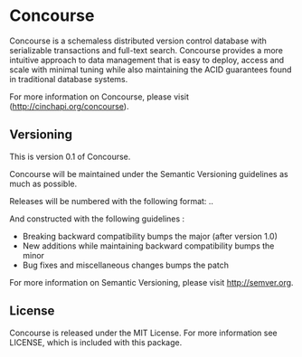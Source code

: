 # Concourse

Concourse is a schemaless distributed version control database with
serializable transactions and full-text search. Concourse provides a more
intuitive approach to data management that is easy to deploy, access and
scale with minimal tuning while also maintaining the ACID guarantees found 
in traditional database systems.

For more information on Concourse, please visit (http://cinchapi.org/concourse).

## Versioning

This is version 0.1 of Concourse.

Concourse will be maintained under the Semantic Versioning guidelines as
much as possible.

Releases will be numbered with the following format:
<major>.<minor>.<patch>

And constructed with the following guidelines :
* Breaking backward compatibility bumps the major (after version 1.0)
* New additions while maintaining backward compatibility bumps the minor
* Bug fixes and miscellaneous changes bumps the patch

For more information on Semantic Versioning, please visit http://semver.org.

## License

Concourse is released under the MIT License. For more information see LICENSE,
which is included with this package.
